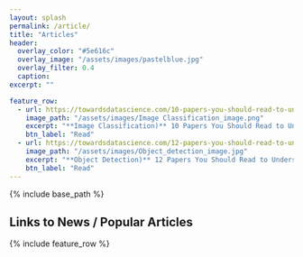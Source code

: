 ```yaml
---
layout: splash
permalink: /article/
title: "Articles"
header:
  overlay_color: "#5e616c"
  overlay_image: "/assets/images/pastelblue.jpg"
  overlay_filter: 0.4
  caption:
excerpt: ""

feature_row:
  - url: https://towardsdatascience.com/10-papers-you-should-read-to-understand-image-classification-in-the-deep-learning-era-4b9d792f45a7
    image_path: "/assets/images/Image Classification_image.png"
    excerpt: "**Image Classification)** 10 Papers You Should Read to Understand Image Classification"
    btn_label: "Read"
  - url: https://towardsdatascience.com/12-papers-you-should-read-to-understand-object-detection-in-the-deep-learning-era-3390d4a28891
    image_path: "/assets/images/Object_detection_image.jpg"
    excerpt: "**Object Detection)** 12 Papers You Should Read to Understand Object Detection"
    btn_label: "Read"
---
```



{% include base_path %}
## Links to News / Popular Articles

{% include feature_row %}
